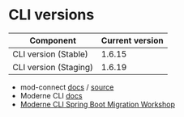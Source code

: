 # CLI versions

| Component                             | Current version |
| ------------------------------------- | --------------- |
| CLI version (Stable)                  | 1.6.15          |
| CLI version (Staging)                 | 1.6.19           |

* mod-connect [docs](https://moderneinc.github.io/mod-connect/) / [source](https://github.com/moderneinc/mod-connect)
* Moderne CLI [docs](https://moderneinc.github.io/moderne-cli/)
* [Moderne CLI Spring Boot Migration Workshop](https://moderneinc.github.io/springboot-migration-workshop/docs/moderne-cli/)
